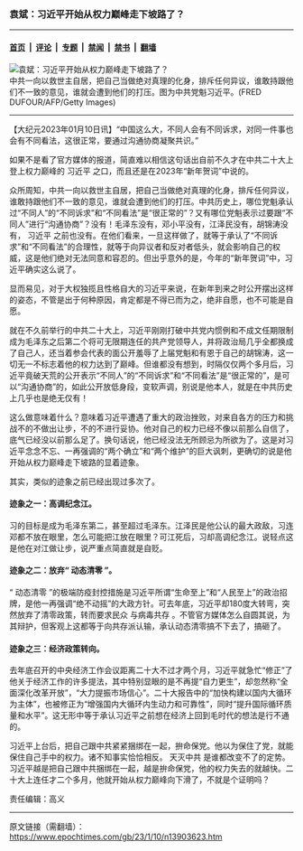 ### 袁斌：习近平开始从权力巅峰走下坡路了？

---

#### [首页](../../../..?n13903623) &nbsp;|&nbsp; [评论](../../../../../epoch-comment?n13903623) &nbsp;|&nbsp; [专题](../../../../../epoch-special?n13903623) &nbsp;|&nbsp; [禁闻](../../../../../epoch-news?n13903623) &nbsp;|&nbsp; [禁书](../../../../../books?n13903623) &nbsp;|&nbsp; [翻墙](https://github.com/gfw-breaker/nogfw/blob/master/README.md?n13903623)


<div><img alt="袁斌：习近平开始从权力巅峰走下坡路了？" class="attachment-djy_600_400 size-djy_600_400 wp-post-image" src="https://i.epochtimes.com/assets/uploads/2023/01/id13899616-6ba1fa4749047afa0d3edbbe49f527ce-1.png"/>
<div class="caption">
 中共一向以救世主自居，把自己当做绝对真理的化身，排斥任何异议，谁敢持跟他们不一致的意见，谁就会遭到他们的打压。图为中共党魁习近平。(FRED DUFOUR/AFP/Getty Images)
</div></div><hr/><div class="post_content" id="artbody" itemprop="articleBody">
 <!-- article content begin -->
 <p>
  【大纪元2023年01月10日讯】“中国这么大，不同人会有不同诉求，对同一件事也会有不同看法，这很正常，要通过沟通协商凝聚共识。”
 </p>
 <p>
  如果不是看了官方媒体的报道，简直难以相信这句话出自前不久才在中共二十大上登上权力巅峰的
  <ok href="https://www.epochtimes.com/gb/tag/%E4%B9%A0%E8%BF%91%E5%B9%B3.html">
   习近平
  </ok>
  之口，而且还是在2023年“新年贺词”中说的。
 </p>
 <p>
  众所周知，中共一向以救世主自居，把自己当做绝对真理的化身，排斥任何异议，谁敢持跟他们不一致的意见，谁就会遭到他们的打压。中共历史上，哪位党魁承认过“不同人”的“不同诉求”和“不同看法”是“很正常的”？又有哪位党魁表示过要跟“不同人”进行“沟通协商”？没有！毛泽东没有，邓小平没有，江泽民没有，胡锦涛没有，
  <ok href="https://www.epochtimes.com/gb/tag/%E4%B9%A0%E8%BF%91%E5%B9%B3.html">
   习近平
  </ok>
  之前也没有。在他们看来，一旦这样做了，就等于承认了“不同诉求”和“不同看法”的合理性，就等于向异议者和反对者低头，就会影响自己的权威，这是他们绝对无法同意和容忍的。但出乎意外的是，今年的“新年贺词”中，习近平确实这么说了。
 </p>
 <p>
  显而易见，对于大权独揽且性格自大的习近平来说，在新年到来之时公开摆出这样的姿态，不管是出于何种原因，肯定都是不得已而为之，绝非自愿，也不可能是自愿。
 </p>
 <p>
  就在不久前举行的中共二十大上，习近平刚刚打破中共党内惯例和不成文任期限制成为毛泽东之后第二个将可无限期连任的共产党领导人，并将政治局几乎全都换成了自己人，还当着参会代表的面公开羞辱了上届党魁和有恩于自己的胡锦涛，这一切无一不标志着他的权力达到了巅峰。但谁都没有想到，时隔仅仅两个多月后，习近平竟破天荒的公开表示“不同人”的“不同诉求”和“不同看法”是“很正常的”，是可以“沟通协商”的，如此公开放低身段，变软声调，别说是他本人，就是在中共历史上几乎也是绝无仅有！
 </p>
 <p>
  这么做意味着什么？意味着习近平遭遇了重大的政治挫败，对来自各方的压力和挑战不的不做出让步，不的不进行妥协。他对自己的权力已经不像以前那么自信了，底气已经没以前那么足了。换句话说，他已经没法无所顾忌为所欲为了。这是对习近平念念不忘、一再强调的“两个确立”和“两个维护”的巨大讽刺，更确切的说是他开始从权力巅峰走下坡路的显着迹象。
 </p>
 <p>
  其实，类似的迹象之前已经出现过多次了。
 </p>
 <h4>
  迹象之一：高调纪念江。
 </h4>
 <p>
  习的目标是成为毛泽东第二，甚至超过毛泽东。江泽民是他公认的最大政敌，习连邓都不放在眼里，怎么可能把江放在眼里？可江死后，习却高调纪念江。说轻点这是他在对江做让步，说严重点简直就是自贬。
 </p>
 <h4>
  迹象之二：放弃“
  <ok href="https://www.epochtimes.com/gb/tag/%E5%8A%A8%E6%80%81%E6%B8%85%E9%9B%B6.html">
   动态清零
  </ok>
  ”。
 </h4>
 <p>
  “
  <ok href="https://www.epochtimes.com/gb/tag/%E5%8A%A8%E6%80%81%E6%B8%85%E9%9B%B6.html">
   动态清零
  </ok>
  ”的极端防疫封控措施是习近平所谓“生命至上”和“人民至上”的政治招牌，是他一再强调“绝不动摇”的大政方针。可去年底，习近平却180度大转弯，突然放弃了清零政策，转而要求民众
  <ok href="https://www.epochtimes.com/gb/tag/%E4%B8%8E%E7%97%85%E6%AF%92%E5%85%B1%E5%AD%98.html">
   与病毒共存
  </ok>
  。不管官方媒体怎么自圆其说，为其辩护，但客观上这都等于向共存派认输，承认动态清零搞不下去了，搞砸了。
 </p>
 <h4>
  迹象之三：经济政策转向。
 </h4>
 <p>
  去年底召开的中央经济工作会议距离二十大不过才两个月，习近平就急忙“修正”了他关于经济工作的许多提法，其中特别显眼的是不再提“自力更生”，却忽然称“全面深化改革开放”，“大力提振市场信心”。二十大报告中的“加快构建以国内大循环为主体”，也被修正为“增强国内大循环内生动力和可靠性”，同时“提升国际循环质量和水平”。这无形中等于承认习近平之前想在经济上回到毛时代的想法是行不通的。
 </p>
 <p>
  习近平上台后，把自己跟中共紧紧捆绑在一起，拚命保党。他以为保住了党，就能保住自己手中的权力。诸不知事实恰恰相反。
  <ok href="https://www.epochtimes.com/gb/tag/%E5%A4%A9%E7%81%AD%E4%B8%AD%E5%85%B1.html">
   天灭中共
  </ok>
  是谁都改变不了的定势。习近平越是把自己跟中共捆绑在一起，越是拚命保党，他的权力失去的就越快。二十大上连任才二个多月，他就开始从权力巅峰向下滑了，不就是个证明吗？
 </p>
 <p>
  责任编辑：高义
 </p>
 <!-- article content end -->
 <div id="below_article_ad">
 </div>
</div>


---

原文链接（需翻墙）：https://www.epochtimes.com/gb/23/1/10/n13903623.htm